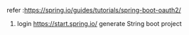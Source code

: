 refer :https://spring.io/guides/tutorials/spring-boot-oauth2/

1. login https://start.spring.io/
generate String boot project
